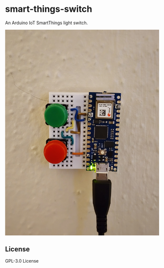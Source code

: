 # smart-things-switch

An Arduino IoT SmartThings light switch.

<img alt="The device on the wall" src="Photos/20250131_220328.jpg" width="500"/>

## License

GPL-3.0 License
